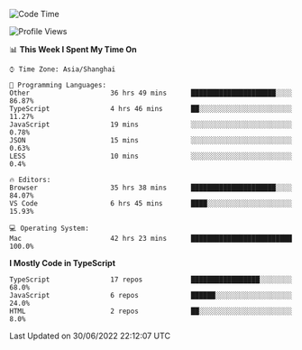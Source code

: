 <!--START_SECTION:waka-->
![Code Time](http://img.shields.io/badge/Code%20Time-2%2C045%20hrs%2027%20mins-blue)

![Profile Views](http://img.shields.io/badge/Profile%20Views-3-blue)

📊 **This Week I Spent My Time On** 

```text
⌚︎ Time Zone: Asia/Shanghai

💬 Programming Languages: 
Other                    36 hrs 49 mins      █████████████████████░░░░   86.87% 
TypeScript               4 hrs 46 mins       ██░░░░░░░░░░░░░░░░░░░░░░░   11.27% 
JavaScript               19 mins             ░░░░░░░░░░░░░░░░░░░░░░░░░   0.78% 
JSON                     15 mins             ░░░░░░░░░░░░░░░░░░░░░░░░░   0.63% 
LESS                     10 mins             ░░░░░░░░░░░░░░░░░░░░░░░░░   0.4%

🔥 Editors: 
Browser                  35 hrs 38 mins      █████████████████████░░░░   84.07% 
VS Code                  6 hrs 45 mins       ████░░░░░░░░░░░░░░░░░░░░░   15.93%

💻 Operating System: 
Mac                      42 hrs 23 mins      █████████████████████████   100.0%

```

**I Mostly Code in TypeScript** 

```text
TypeScript               17 repos            █████████████████░░░░░░░░   68.0% 
JavaScript               6 repos             ██████░░░░░░░░░░░░░░░░░░░   24.0% 
HTML                     2 repos             ██░░░░░░░░░░░░░░░░░░░░░░░   8.0%

```



 Last Updated on 30/06/2022 22:12:07 UTC
<!--END_SECTION:waka-->
